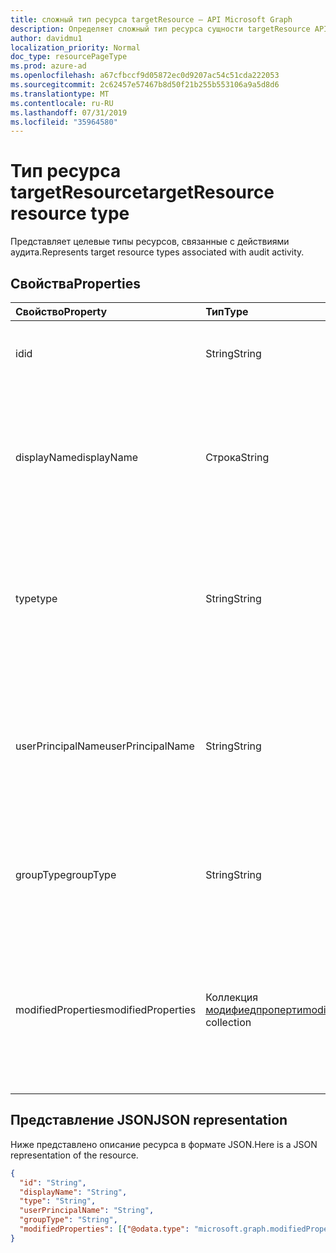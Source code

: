 ```yaml
---
title: сложный тип ресурса targetResource — API Microsoft Graph
description: Определяет сложный тип ресурса сущности targetResource API Microsoft Graph, который поддерживает действия Организации отчетности журнала аудита (клиента).
author: davidmu1
localization_priority: Normal
doc_type: resourcePageType
ms.prod: azure-ad
ms.openlocfilehash: a67cfbccf9d05872ec0d9207ac54c51cda222053
ms.sourcegitcommit: 2c62457e57467b8d50f21b255b553106a9a5d8d6
ms.translationtype: MT
ms.contentlocale: ru-RU
ms.lasthandoff: 07/31/2019
ms.locfileid: "35964580"
---
```

# <a name="targetresource-resource-type"></a><span data-ttu-id="ad38a-103">Тип ресурса targetResource</span><span class="sxs-lookup"><span data-stu-id="ad38a-103">targetResource resource type</span></span>

<span data-ttu-id="ad38a-104">Представляет целевые типы ресурсов, связанные с действиями аудита.</span><span class="sxs-lookup"><span data-stu-id="ad38a-104">Represents target resource types associated with audit activity.</span></span> 


## <a name="properties"></a><span data-ttu-id="ad38a-105">Свойства</span><span class="sxs-lookup"><span data-stu-id="ad38a-105">Properties</span></span>

| <span data-ttu-id="ad38a-106">Свойство</span><span class="sxs-lookup"><span data-stu-id="ad38a-106">Property</span></span>     | <span data-ttu-id="ad38a-107">Тип</span><span class="sxs-lookup"><span data-stu-id="ad38a-107">Type</span></span>   |<span data-ttu-id="ad38a-108">Описание</span><span class="sxs-lookup"><span data-stu-id="ad38a-108">Description</span></span>|
|:---------------|:--------|:----------|
|<span data-ttu-id="ad38a-109">id</span><span class="sxs-lookup"><span data-stu-id="ad38a-109">id</span></span>|<span data-ttu-id="ad38a-110">String</span><span class="sxs-lookup"><span data-stu-id="ad38a-110">String</span></span>|<span data-ttu-id="ad38a-111">Указывает уникальный идентификатор ресурса.</span><span class="sxs-lookup"><span data-stu-id="ad38a-111">Indicates the unique ID of the resource.</span></span>|
|<span data-ttu-id="ad38a-112">displayName</span><span class="sxs-lookup"><span data-stu-id="ad38a-112">displayName</span></span>|<span data-ttu-id="ad38a-113">Строка</span><span class="sxs-lookup"><span data-stu-id="ad38a-113">String</span></span>|<span data-ttu-id="ad38a-114">Указывает отображаемое имя, заданное для ресурса.</span><span class="sxs-lookup"><span data-stu-id="ad38a-114">Indicates the visible name defined for the resource.</span></span> <span data-ttu-id="ad38a-115">Обычно указывается при создании ресурса.</span><span class="sxs-lookup"><span data-stu-id="ad38a-115">Typically specified when the resource is created.</span></span>|
|<span data-ttu-id="ad38a-116">type</span><span class="sxs-lookup"><span data-stu-id="ad38a-116">type</span></span>|<span data-ttu-id="ad38a-117">String</span><span class="sxs-lookup"><span data-stu-id="ad38a-117">String</span></span>|<span data-ttu-id="ad38a-118">Описывает тип ресурса.</span><span class="sxs-lookup"><span data-stu-id="ad38a-118">Describes the resource type.</span></span>  <span data-ttu-id="ad38a-119">Примеры значений: `Application`, `Group` `ServicePrincipal`, и `User`.</span><span class="sxs-lookup"><span data-stu-id="ad38a-119">Example values include `Application`, `Group`, `ServicePrincipal`, and `User`.</span></span>|
|<span data-ttu-id="ad38a-120">userPrincipalName</span><span class="sxs-lookup"><span data-stu-id="ad38a-120">userPrincipalName</span></span>|<span data-ttu-id="ad38a-121">String</span><span class="sxs-lookup"><span data-stu-id="ad38a-121">String</span></span>|<span data-ttu-id="ad38a-122">Если \*\*\*\* для `User`параметра Type задано значение, включается имя пользователя, инициировавшего действие; `null` для других типов.</span><span class="sxs-lookup"><span data-stu-id="ad38a-122">When **type** is set to `User`, this includes the user name that initiated the action; `null` for other types.</span></span>|
|<span data-ttu-id="ad38a-123">groupType</span><span class="sxs-lookup"><span data-stu-id="ad38a-123">groupType</span></span>|<span data-ttu-id="ad38a-124">String</span><span class="sxs-lookup"><span data-stu-id="ad38a-124">String</span></span>|<span data-ttu-id="ad38a-125">Если \*\*\*\* для `Group`параметра Type задано значение, это указывает тип группы.</span><span class="sxs-lookup"><span data-stu-id="ad38a-125">When **type** is set to `Group`, this indicates the group type.</span></span>|
|<span data-ttu-id="ad38a-126">modifiedProperties</span><span class="sxs-lookup"><span data-stu-id="ad38a-126">modifiedProperties</span></span>|<span data-ttu-id="ad38a-127">Коллекция [модифиедпроперти](modifiedproperty.md)</span><span class="sxs-lookup"><span data-stu-id="ad38a-127">[modifiedProperty](modifiedproperty.md) collection</span></span>|<span data-ttu-id="ad38a-128">Указывает имя, старое значение и новое значение каждого атрибута, который изменился.</span><span class="sxs-lookup"><span data-stu-id="ad38a-128">Indicates name, old value and new value of each attribute that changed.</span></span> <span data-ttu-id="ad38a-129">Значения свойств зависят от **типа**операции.</span><span class="sxs-lookup"><span data-stu-id="ad38a-129">Property values depend on the operation **type**.</span></span>|

## <a name="json-representation"></a><span data-ttu-id="ad38a-130">Представление JSON</span><span class="sxs-lookup"><span data-stu-id="ad38a-130">JSON representation</span></span>

<span data-ttu-id="ad38a-131">Ниже представлено описание ресурса в формате JSON.</span><span class="sxs-lookup"><span data-stu-id="ad38a-131">Here is a JSON representation of the resource.</span></span>

<!-- {
  "blockType": "resource",
  "optionalProperties": [

  ],
  "@odata.type": "microsoft.graph.targetResource"
}-->

```json
{
  "id": "String",
  "displayName": "String",
  "type": "String",
  "userPrincipalName": "String",
  "groupType": "String", 
  "modifiedProperties": [{"@odata.type": "microsoft.graph.modifiedProperty"}]
}

```


<!-- uuid: 8fcb5dbc-d5aa-4681-8e31-b001d5168d79
2015-10-25 14:57:30 UTC -->
<!-- {
  "type": "#page.annotation",
  "description": "targetResource resource",
  "keywords": "",
  "section": "documentation",
  "tocPath": ""
}-->
